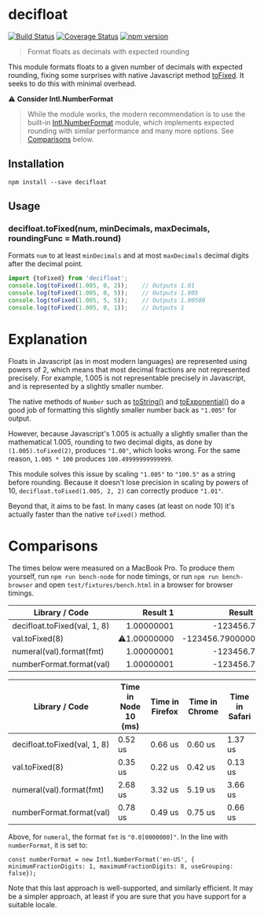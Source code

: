 # decifloat
[![Build Status](https://travis-ci.org/dsagal/decifloat.svg?branch=master)](https://travis-ci.org/dsagal/decifloat)
[![Coverage Status](https://coveralls.io/repos/github/dsagal/decifloat/badge.svg?branch=master)](https://coveralls.io/github/dsagal/decifloat?branch=master)
[![npm version](https://badge.fury.io/js/decifloat.svg)](https://badge.fury.io/js/decifloat)

> Format floats as decimals with expected rounding

This module formats floats to a given number of decimals with expected rounding, fixing some
surprises with native Javascript method
[toFixed](https://developer.mozilla.org/en-US/docs/Web/JavaScript/Reference/Global_Objects/Number/toFixed).
It seeks to do this with minimal overhead.

:warning: __Consider Intl.NumberFormat__

> While the module works, the modern recommendation is to use the built-in [Intl.NumberFormat](https://developer.mozilla.org/en-US/docs/Web/JavaScript/Reference/Global_Objects/Intl/NumberFormat) module, which implements expected rounding with similar performance and many more options. See [Comparisons](#comparisons) below.

## Installation

```
npm install --save decifloat
```

## Usage

### decifloat.toFixed(num, minDecimals, maxDecimals, roundingFunc = Math.round)

Formats `num` to at least `minDecimals` and at most `maxDecimals` decimal digits after the decimal point.

```typescript
import {toFixed} from 'decifloat';
console.log(toFixed(1.005, 0, 2));    // Outputs 1.01
console.log(toFixed(1.005, 0, 5));    // Outputs 1.005
console.log(toFixed(1.005, 5, 5));    // Outputs 1.00500
console.log(toFixed(1.005, 0, 1));    // Outputs 1
```

# Explanation

Floats in Javascript (as in most modern languages) are represented using powers of 2, which means
that most decimal fractions are not represented precisely. For example, 1.005 is not representable
precisely in Javascript, and is represented by a slightly smaller number.

The native methods of `Number` such as [toString()](https://developer.mozilla.org/en-US/docs/Web/JavaScript/Reference/Global_Objects/Number/toString)
and [toExponential()](https://developer.mozilla.org/en-US/docs/Web/JavaScript/Reference/Global_Objects/Number/toExponential)
do a good job of formatting this slightly smaller number back as `"1.005"` for output.

However, because Javascript's 1.005 is actually a slightly smaller than the mathematical 1.005, rounding to two
decimal digits, as done by `(1.005).toFixed(2)`, produces `"1.00"`, which looks wrong. For the
same reason, `1.005 * 100` produces `100.49999999999999`.

This module solves this issue by scaling `"1.005"` to `"100.5"` as a string before rounding. Because
it doesn't lose precision in scaling by powers of 10, `decifloat.toFixed(1.005, 2, 2)` can
correctly produce `"1.01"`.

Beyond that, it aims to be fast. In many cases (at least on node 10) it's actually faster than
the native `toFixed()` method.

# Comparisons

The times below were measured on a MacBook Pro. To produce them yourself, run `npm run bench-node` for node timings, or run `npm run bench-browser` and open `test/fixtures/bench.html` in a browser for browser timings.

| Library / Code | Result 1 | Result 2 | Result 3 |
| -------------- | -------: | -------: | -------: |
decifloat.toFixed(val, 1, 8)    |           1.00000001 |           -123456.79 |           0.00000062 |
val.toFixed(8)                  |          ⚠️1.00000000 |     -123456.79000000 |           0.00000062 |
numeral(val).format(fmt)        |           1.00000001 |           -123456.79 |                ⚠️NaN |
numberFormat.format(val)        |           1.00000001 |           -123456.79 |           0.00000062 |

| Library / Code | Time in Node 10 (ms) | Time in Firefox | Time in Chrome | Time in Safari
| -------------- | -------------------- | --------------- | -------------- | --------------
decifloat.toFixed(val, 1, 8)    |0.52 us | 0.66 us | 0.60 us | 1.37 us
val.toFixed(8)                  | 0.35 us | 0.22 us | 0.42 us | 0.13 us
numeral(val).format(fmt)        | 2.68 us  | 3.32 us | 5.19 us | 3.66 us
numberFormat.format(val)        | 0.78 us | 0.49 us | 0.75 us | 0.66 us

Above, for `numeral`, the format `fmt` is `"0.0[0000000]"`. In the line with `numberFormat`, it is set to:

```
const numberFormat = new Intl.NumberFormat('en-US', { minimumFractionDigits: 1, maximumFractionDigits: 8, useGrouping: false});
```

Note that this last approach is well-supported, and similarly efficient. It may be a simpler
approach, at least if you are sure that you have support for a suitable locale.
